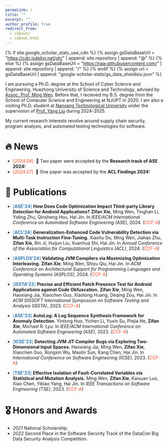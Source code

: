 ```yaml
---
permalink: /
title: ""
excerpt: ""
author_profile: true
redirect_from: 
  - /about/
  - /about.html
---
```


{% if site.google_scholar_stats_use_cdn %}
{% assign gsDataBaseUrl = "<https://cdn.jsdelivr.net/gh/>" | append: site.repository | append: "@" %}
{% else %}
{% assign gsDataBaseUrl = "<https://raw.githubusercontent.com/>" | append: site.repository | append: "/" %}
{% endif %}
{% assign url = gsDataBaseUrl | append: "google-scholar-stats/gs_data_shieldsio.json" %}

<span class='anchor' id='about-me'></span>

I am pursuing a Ph.D. degree at the School of Cyber Science and Engineering, Huazhong University of Science and Technology, advised by [Assoc. Prof. Ming Wen](https://mingwen-cs.github.io/index.html). Before that, I received my B.S. degree from the School of Computer Science and Engineering at NJUPT in 2020. I am also a visiting Ph.D. student at [Nanyang Technological University](https://www.ntu.edu.sg/) under the supervision of [Prof. Yang Liu](https://personal.ntu.edu.sg/yangliu/) during 2024-2025.

My current research interests revolve around supply chain security, program analysis, and automated testing technologies for software.

# 🔥 News

- <span style="color:#FC4E2A">[*2024.08*]</span> &nbsp;🎉 Two paper were accepted by the **Research track of ASE 2024**!
- <span style="color:#FC4E2A">[*2024.07*]</span> &nbsp;🎉 One paper was accepted by the **ACL Findings 2024**!

# 📝 Publications

- <span style="color:#337AB7">[**ASE'24**]</span> **How Does Code Optimization Impact Third-party Library Detection for Android Applications?**
  **Zifan Xie**, Ming Wen, Tinghan Li, Yiding Zhu, Qinsheng Hou, Hai Jin.
  In *IEEE/ACM International Conference on Automated Software Engineering (ASE)*, 2024.  (<span style="color:#FC4E2A">CCF-A</span>)
  <!-- [[Paper]()]
  [[DOI]()] -->

<!-- -  <span style="color:#337AB7">[**ASE'24**]</span> **Unveiling Characteristics and Impact of Security Patch Evolution in OSS Projects.**
  **Zifan Xie**, Ming Wen, Zichao Wei, Hai Jin.
  In *IEEE/ACM International Conference on Automated Software Engineering (ASE)*, 2024.  (<span style="color:#FC4E2A">CCF-A</span>) -->

- <span style="color:#337AB7">[**ACL'24**]</span> **Generalization-Enhanced Code Vulnerability Detection via Multi-Task Instruction Fine-Tuning.**
  Xiaohu Du, Ming Wen, Jiahao Zhu, **Zifan Xie**, Bin Ji, Huijun Liu, Xuanhua Shi, Hai Jin.
  In *Annual Conference of the Association for Computational Linguistics (ACL)*, 2024.  (<span style="color:#FC4E2A">CCF-A</span>)
  <!-- [[Paper]()]
  [[DOI]()] -->

- <span style="color:#337AB7">[**ASPLOS'24**]</span> **Validating JVM Compilers via Maximizing Optimization Interleaving.**
  **Zifan Xie**, Ming Wen, Shiyu Qiu, Hai Jin.
  In *ACM Conference on Architectural Support for Programming Languages and Operating Systems (ASPLOS)*, 2024.  (<span style="color:#FC4E2A">CCF-A</span>)
  <!-- [[Paper]()]
  [[DOI]()] -->

- <span style="color:#337AB7">[**ISSTA'23**]</span> **Precise and Efficient Patch Presence Test for Android Applications against Code Obfuscation.**
  **Zifan Xie**, Ming Wen, Haoxiang Jia, Xiaochen Guo, Xiaotong Huang, Deqing Zou, Hai Jin.
  In *ACM SIGSOFT International Symposium on Software Testing and Analysis (ISSTA)*, 2023.  (<span style="color:#FC4E2A">CCF-A</span>)
  <!-- [[Paper]()]
  [[DOI]()] -->

- <span style="color:#337AB7">[**ASE'23**]</span> **AutoLog: A Log Sequence Synthesis Framework for Anomaly Detection.**
  Yintong Huo, Yichen Li, Yuxin Su, Pinjia He, **Zifan Xie**, Michael R. Lyu.
  In *IEEE/ACM International Conference on Automated Software Engineering (ASE)*, 2023.  (<span style="color:#FC4E2A">CCF-A</span>)
  <!-- [[Paper]()]
  [[DOI]()] -->

- <span style="color:#337AB7">[**ICSE'23**]</span> **Detecting JVM JIT Compiler Bugs via Exploring Two-Dimensional Input Spaces.**
  Haoxiang Jia, Ming Wen, **Zifan Xie**, Xiaochen Guo, Rongxin Wu, Maolin Sun, Kang Chen, Hai Jin.
  In *International Conference on Software Engineering (ICSE)*, 2023.  (<span style="color:#FC4E2A">CCF-A</span>)
  <!-- [[Paper]()]
  [[DOI]()] -->

- <span style="color:#337AB7">[**TSE'23**]</span> **Effective Isolation of Fault-Correlated Variables via Statistical and Mutation Analysis.**
  Ming Wen, **Zifan Xie**, Kaixuan Luo, Xiao Chen, Yibiao Yang, Hai Jin.
  In *IEEE Transactions on Software Engineering (TSE)*, 2023.  (<span style="color:#FC4E2A">CCF-A</span>)
  <!-- [[Paper]()]
  [[DOI]()] -->

# 🎖 Honors and Awards

- *2021* National Scholarship.
- *2022* Second Place in the Software Security Track of the DataCon Big Data Security Analysis Competition.
